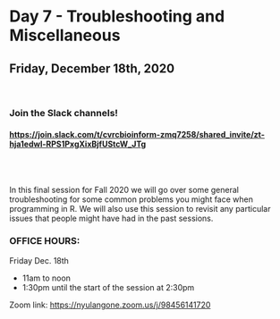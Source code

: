 # Day 7 - Troubleshooting and Miscellaneous
## Friday, December 18th, 2020


<br>

### Join the Slack channels! 
#### https://join.slack.com/t/cvrcbioinform-zmq7258/shared_invite/zt-hja1edwl-RPS1PxgXixBjfUStcW_JTg

<br>  

##

In this final session for Fall 2020 we will go over some general troubleshooting for some common problems you might face when programming in R. We will also use this session to revisit any particular issues that people might have had in the past sessions.
<br>


### OFFICE HOURS:
 
Friday Dec. 18th
* 11am to noon  
* 1:30pm until the start of the session at 2:30pm  
 
Zoom link:
https://nyulangone.zoom.us/j/98456141720
